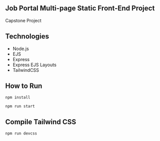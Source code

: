 ## Job Portal Multi-page Static Front-End Project

Capstone Project

## Technologies

- Node.js
- EJS
- Express
- Express EJS Layouts
- TailwindCSS

## How to Run

```
npm install
```

```
npm run start
```

## Compile Tailwind CSS

```
npm run devcss
```

